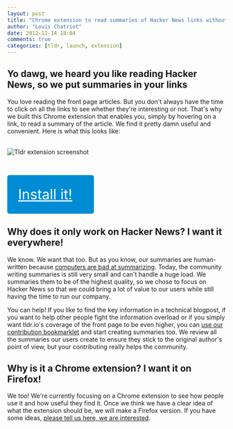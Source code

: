 ```yaml
---
layout: post
title: "Chrome extension to read summaries of Hacker News links without leaving the front page"
author: "Louis Chatriot"
date: 2012-11-14 18:04
comments: true
categories: [tldr, launch, extension]
---
```



## Yo dawg, we heard you like reading Hacker News, so we put summaries in your links
You love reading the front page articles. But you don't always have the
time to click on all the links to see whether they're interesting or not. That's
why we built this Chrome extension that enables you, simply by hovering on a
link, to read a summary of the article. We find it pretty damn useful and convenient. 
Here is what this looks like:


<br><img src="http://i.imgur.com/LEwCV.png" alt="Tldr extension screenshot">

<br>

<a href="https://chrome.google.com/webstore/detail/tldr/ohmamcbkcmfalompaelgoepcnbnpiioe" style="padding:25px;background:#008CD4;display:block;width:150px;font-size:32px;font-family:CassanetBold, Helvetica Neue, Helvetica,border-radius:5px;color:white;border-radius:5px;">Install it!</a>

## Why does it only work on Hacker News? I want it everywhere!
We know. We want that too. But as you know, our summaries are
human-written because [computers are bad at summarizing](http://needforair.com/blog/2012/04/06/why-computers-are-bad-at-summarizing-text/). 
Today, the community writing summaries is still very small and can't handle a huge load. We summaries
them to be of the highest quality, so we chose to focus on Hacker News
so that we could bring a lot of value to our users while still having
the time to run our company.

You can help! If you like to find the key information in a technical
blogpost, if you want to help other people fight the information
overload or if you simply want tldr.io's coverage of the front page to
be even higher, you can [use our contribution bookmarklet](http://tldr.io/whatisit#install-bm-section) 
and start creating summaries too. We review all the summaries our users
create to ensure they stick to the original author's point of view, but
your contributing really helps the community.

## Why is it a Chrome extension? I want it on Firefox!
We too! We're currently focusing on a Chrome extension to see how people
use it and how useful they find it. Once we think we have a clear idea
of what the extension should be, we will make a Firefox version. If you
have some ideas, [please tell us here, we are interested](http://tldr.io/forum/topics/50a4b8f45f5d3cd04a0001b7).
